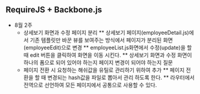 ## RequireJS + Backbone.js ##

* 8월 2주
  * 상세보기 화면과 수정 페이지 분리
  ** 상세보기 페이지(employeeDetail.js)에서 기존 템플릿만 바꾼 뷰를 보여주는 방식에서 페이지가 분리된 화면(employeeEdit)으로 변경
  ** employeeList.js화면에서 수정(update)을 할 때 edit 버튼을 클릭하여 화면을 이동 시킨다.
  ** 상세보기 화면과 수정 화면이 하나의 폼으로 되어 있어야 하는지 페이지 변경이 되어야 하는지 질문 
  *  페이지 전환 시 요청하는 해쉬값을 유틸로 관리하기 위하여 추가 
  ** 페이지 전환을 할 때 변경되는 hash값을 파일로 뽑아서 관리 하도록 한다. 
  ** 라우터에서 전역으로 선언하여 모든 페이지에서 공통으로 사용할 수 있다.
  
  











  





 







  





 
